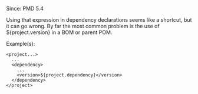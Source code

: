 Since: PMD 5.4

Using that expression in dependency declarations seems like a shortcut, but it can go wrong.
By far the most common problem is the use of ${project.version} in a BOM or parent POM.

Example(s):
```
<project...>
  ...
  <dependency>
    ...
    <version>${project.dependency}</version>
  </dependency>
</project>
```

